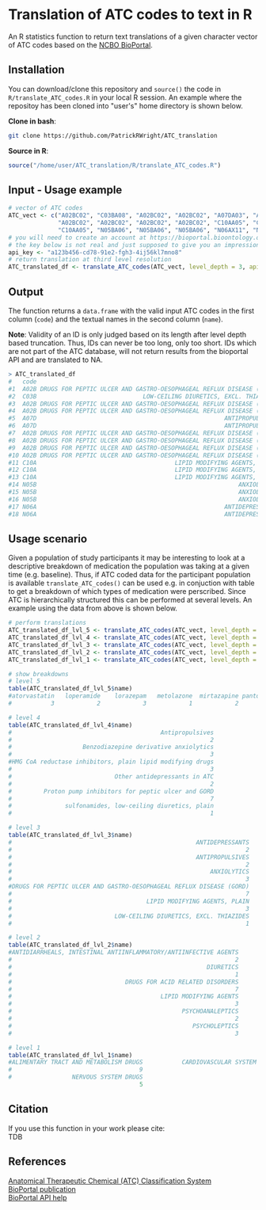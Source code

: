 # Translation of ATC codes to text in R

An R statistics function to return text translations of a given character vector of ATC codes based on the 
[NCBO BioPortal](https://bioportal.bioontology.org/).

## Installation

You can download/clone this repository and `source()` the code in `R/translate_ATC_codes.R` in your local R session.
An example where the repositoy has been cloned into "user's" home directory is shown below.

**Clone in bash**:  
```bash
git clone https://github.com/PatrickRWright/ATC_translation
```

**Source in R**:  
```r
source("/home/user/ATC_translation/R/translate_ATC_codes.R")
```

## Input - Usage example
```r
# vector of ATC codes
ATC_vect <- c("A02BC02", "C03BA08", "A02BC02", "A02BC02", "A07DA03", "A07DA03",
              "A02BC02", "A02BC02", "A02BC02", "A02BC02", "C10AA05", "C10AA05",
              "C10AA05", "N05BA06", "N05BA06", "N05BA06", "N06AX11", "N06AX11")
# you will need to create an account at https://bioportal.bioontology.org/ to receive an api_key 
# the key below is not real and just supposed to give you an impression of the format
api_key <- "a123b456-cd78-91e2-fgh3-4ij56kl7mno8"
# return translation at third level resolution
ATC_translated_df <- translate_ATC_codes(ATC_vect, level_depth = 3, api_key = api_key)
```

## Output

The function returns a `data.frame` with the valid input ATC codes
in the first column (`code`) and the textual names in the second column (`name`).

**Note**: 
Validity of an ID is only judged based on its length after level depth based
truncation. Thus, IDs can never be too long, only too short. IDs which are
not part of the ATC database, will not return results from the bioportal
API and are translated to NA.

```r
> ATC_translated_df
#   code                                                                name
#1  A02B DRUGS FOR PEPTIC ULCER AND GASTRO-OESOPHAGEAL REFLUX DISEASE (GORD)
#2  C03B                              LOW-CEILING DIURETICS, EXCL. THIAZIDES
#3  A02B DRUGS FOR PEPTIC ULCER AND GASTRO-OESOPHAGEAL REFLUX DISEASE (GORD)
#4  A02B DRUGS FOR PEPTIC ULCER AND GASTRO-OESOPHAGEAL REFLUX DISEASE (GORD)
#5  A07D                                                     ANTIPROPULSIVES
#6  A07D                                                     ANTIPROPULSIVES
#7  A02B DRUGS FOR PEPTIC ULCER AND GASTRO-OESOPHAGEAL REFLUX DISEASE (GORD)
#8  A02B DRUGS FOR PEPTIC ULCER AND GASTRO-OESOPHAGEAL REFLUX DISEASE (GORD)
#9  A02B DRUGS FOR PEPTIC ULCER AND GASTRO-OESOPHAGEAL REFLUX DISEASE (GORD)
#10 A02B DRUGS FOR PEPTIC ULCER AND GASTRO-OESOPHAGEAL REFLUX DISEASE (GORD)
#11 C10A                                       LIPID MODIFYING AGENTS, PLAIN
#12 C10A                                       LIPID MODIFYING AGENTS, PLAIN
#13 C10A                                       LIPID MODIFYING AGENTS, PLAIN
#14 N05B                                                         ANXIOLYTICS
#15 N05B                                                         ANXIOLYTICS
#16 N05B                                                         ANXIOLYTICS
#17 N06A                                                     ANTIDEPRESSANTS
#18 N06A                                                     ANTIDEPRESSANTS
```

## Usage scenario

Given a population of study participants it may be interesting to look at a descriptive breakdown of
medication the population was taking at a given time (e.g. baseline). Thus, if ATC coded data for the participant 
population is available `translate_ATC_codes()` can be used e.g. in conjuction with table to get a
breakdown of which types of medication were perscribed. Since ATC is hierarchically structured this
can be performed at several levels. An example using the data from above is shown below.

```r
# perform translations
ATC_translated_df_lvl_5 <- translate_ATC_codes(ATC_vect, level_depth = 5, api_key = api_key)
ATC_translated_df_lvl_4 <- translate_ATC_codes(ATC_vect, level_depth = 4, api_key = api_key)
ATC_translated_df_lvl_3 <- translate_ATC_codes(ATC_vect, level_depth = 3, api_key = api_key)
ATC_translated_df_lvl_2 <- translate_ATC_codes(ATC_vect, level_depth = 2, api_key = api_key)
ATC_translated_df_lvl_1 <- translate_ATC_codes(ATC_vect, level_depth = 1, api_key = api_key)

# show breakdowns
# level 5
table(ATC_translated_df_lvl_5$name)
#atorvastatin   loperamide    lorazepam   metolazone  mirtazapine pantoprazole 
#           3            2            3            1            2            7 

# level 4
table(ATC_translated_df_lvl_4$name)
#                                          Antipropulsives 
#                                                        2 
#                    Benzodiazepine derivative anxiolytics 
#                                                        3 
#HMG CoA reductase inhibitors, plain lipid modifying drugs 
#                                                        3 
#                             Other antidepressants in ATC 
#                                                        2 
#         Proton pump inhibitors for peptic ulcer and GORD 
#                                                        7 
#               sulfonamides, low-ceiling diuretics, plain 
#                                                        1

# level 3
table(ATC_translated_df_lvl_3$name)
#                                                    ANTIDEPRESSANTS 
#                                                                  2 
#                                                    ANTIPROPULSIVES 
#                                                                  2 
#                                                        ANXIOLYTICS 
#                                                                  3 
#DRUGS FOR PEPTIC ULCER AND GASTRO-OESOPHAGEAL REFLUX DISEASE (GORD) 
#                                                                  7 
#                                      LIPID MODIFYING AGENTS, PLAIN 
#                                                                  3 
#                             LOW-CEILING DIURETICS, EXCL. THIAZIDES 
#                                                                  1 

# level 2
table(ATC_translated_df_lvl_2$name)
#ANTIDIARRHEALS, INTESTINAL ANTIINFLAMMATORY/ANTIINFECTIVE AGENTS 
#                                                               2 
#                                                       DIURETICS 
#                                                               1 
#                                DRUGS FOR ACID RELATED DISORDERS 
#                                                               7 
#                                          LIPID MODIFYING AGENTS 
#                                                               3 
#                                                PSYCHOANALEPTICS 
#                                                               2 
#                                                   PSYCHOLEPTICS 
#                                                               3

# level 1
table(ATC_translated_df_lvl_1$name)
#ALIMENTARY TRACT AND METABOLISM DRUGS           CARDIOVASCULAR SYSTEM DRUGS 
#                                    9                                     4 
#                 NERVOUS SYSTEM DRUGS 
                                     5 
```

## Citation
If you use this function in your work please cite:  
TDB

## References
[Anatomical Therapeutic Chemical (ATC) Classification System](https://en.wikipedia.org/wiki/Anatomical_Therapeutic_Chemical_Classification_System)  
[BioPortal publication](https://www.ncbi.nlm.nih.gov/pubmed/21672956)  
[BioPortal API help](https://www.bioontology.org/wiki/BioPortal_Help#Programming_with_the_BioPortal_API)  
